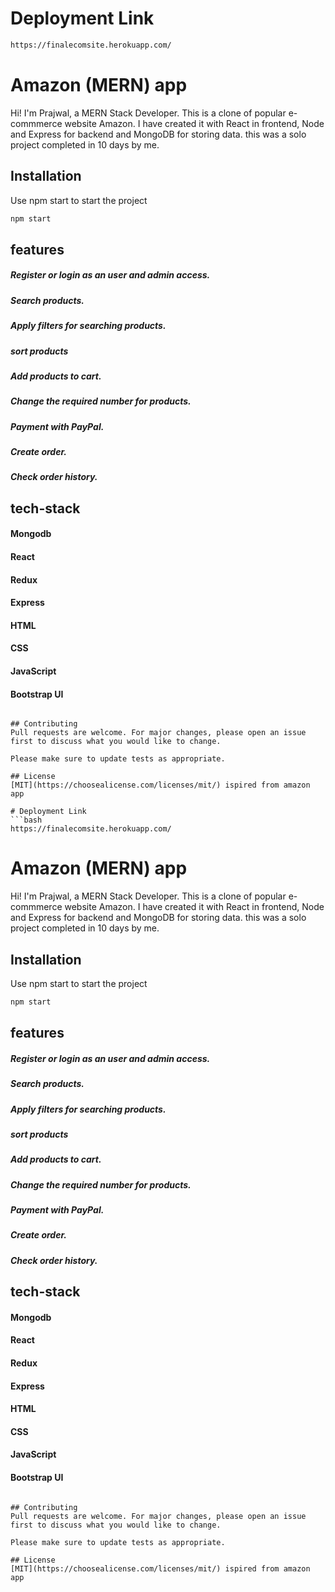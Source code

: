 # Deployment Link
```bash
https://finalecomsite.herokuapp.com/
```
# Amazon (MERN) app

Hi! I'm Prajwal, a MERN Stack Developer. This is a clone of popular e-commmerce website Amazon. I have created it with React in frontend, Node and Express for backend and MongoDB for storing data. this was a solo project completed in 10 days by me.

## Installation

Use npm start to start the project

```bash
npm start
```

## features

##### Register or login as an user and admin access.
##### Search products.
##### Apply filters for searching products.
##### sort products 
##### Add products to cart.
##### Change the required number for products.
##### Payment with PayPal.
##### Create order.
##### Check order history.



## tech-stack 
#### Mongodb
#### React
#### Redux
#### Express
#### HTML
#### CSS
#### JavaScript
#### Bootstrap UI





```

## Contributing
Pull requests are welcome. For major changes, please open an issue first to discuss what you would like to change.

Please make sure to update tests as appropriate.

## License
[MIT](https://choosealicense.com/licenses/mit/) ispired from amazon app

# Deployment Link
```bash
https://finalecomsite.herokuapp.com/
```
# Amazon (MERN) app

Hi! I'm Prajwal, a MERN Stack Developer. This is a clone of popular e-commmerce website Amazon. I have created it with React in frontend, Node and Express for backend and MongoDB for storing data. this was a solo project completed in 10 days by me.

## Installation

Use npm start to start the project

```bash
npm start
```

## features

##### Register or login as an user and admin access.
##### Search products.
##### Apply filters for searching products.
##### sort products 
##### Add products to cart.
##### Change the required number for products.
##### Payment with PayPal.
##### Create order.
##### Check order history.



## tech-stack 
#### Mongodb
#### React
#### Redux
#### Express
#### HTML
#### CSS
#### JavaScript
#### Bootstrap UI





```

## Contributing
Pull requests are welcome. For major changes, please open an issue first to discuss what you would like to change.

Please make sure to update tests as appropriate.

## License
[MIT](https://choosealicense.com/licenses/mit/) ispired from amazon app
